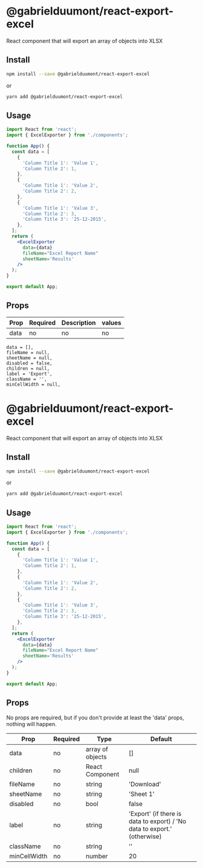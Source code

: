 # @gabrielduumont/react-export-excel

React component that will export an array of objects into XLSX

## Install

```bash
npm install --save @gabrielduumont/react-export-excel
```
or

```bash
yarn add @gabrielduumont/react-export-excel
```

## Usage

```jsx
import React from 'react';
import { ExcelExporter } from './components';

function App() {
  const data = [
    {
      'Column Title 1': 'Value 1',
      'Column Title 2': 1,
    },
    {
      'Column Title 1': 'Value 2',
      'Column Title 2': 2,
    },
    {
      'Column Title 1': 'Value 3',
      'Column Title 2': 3,
      'Column Title 3': '25-12-2015',
    },
  ];
  return (
    <ExcelExporter
      data={data}
      fileName="Excel Report Name"
      sheetName='Results'
    />
  );
}

export default App;

```
## Props

| Prop | Required | Description | values |
| --- | --- | --- | --- |
| data | no | no | no |


    data = [],
    fileName = null,
    sheetName = null,
    disabled = false,
    children = null,
    label = 'Export',
    className = '',
    minCellWidth = null,
# @gabrielduumont/react-export-excel

React component that will export an array of objects into XLSX

## Install

```bash
npm install --save @gabrielduumont/react-export-excel
```
or

```bash
yarn add @gabrielduumont/react-export-excel
```

## Usage

```jsx
import React from 'react';
import { ExcelExporter } from './components';

function App() {
  const data = [
    {
      'Column Title 1': 'Value 1',
      'Column Title 2': 1,
    },
    {
      'Column Title 1': 'Value 2',
      'Column Title 2': 2,
    },
    {
      'Column Title 1': 'Value 3',
      'Column Title 2': 3,
      'Column Title 3': '25-12-2015',
    },
  ];
  return (
    <ExcelExporter
      data={data}
      fileName="Excel Report Name"
      sheetName='Results'
    />
  );
}

export default App;

```
## Props

No props are required, but if you don't provide at least the 'data' props, nothing will happen.

| Prop | Required | Type | Default |
| --- | --- | --- | --- |
| data | no | array of objects | [] |
| children | no | React Component | null |
| fileName | no | string | 'Download' |
| sheetName | no | string | 'Sheet 1' |
| disabled | no | bool | false |
| label | no | string | 'Export' (if there is data to export) / 'No data to export.' (otherwise) |
| className | no | string | '' |
| minCellWidth | no | number | 20 |
